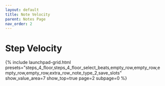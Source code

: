 ```yaml
---
layout: default
title: Note Velocity
parent: Notes Page
nav_order: 2
---
```


# Step Velocity

{% include launchpad-grid.html presets="steps_4_floor,steps_4_floor_select_beats,empty_row,empty_row,empty_row,empty_row,extra_row_note_type_2,save_slots" show_value_area=7 show_top=true page=2 subpage=0 %}
